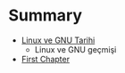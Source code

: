 # Summary

* [Linux ve GNU Tarihi](README.md)
   * Linux ve GNU geçmişi
* [First Chapter](chapter1.md)

